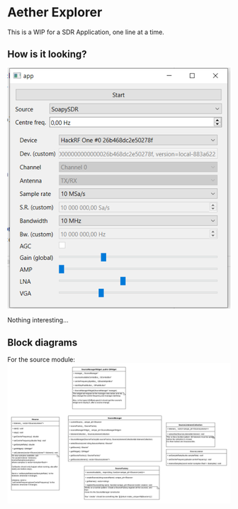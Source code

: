 # Aether Explorer

This is a WIP for a SDR Application, one line at a time.

## How is it looking?

![snapshot](./docs/figures/snapshop_2020102026.png)

Nothing interesting...

## Block diagrams

For the source module:
![source module](./docs/figures/source_block.png)
